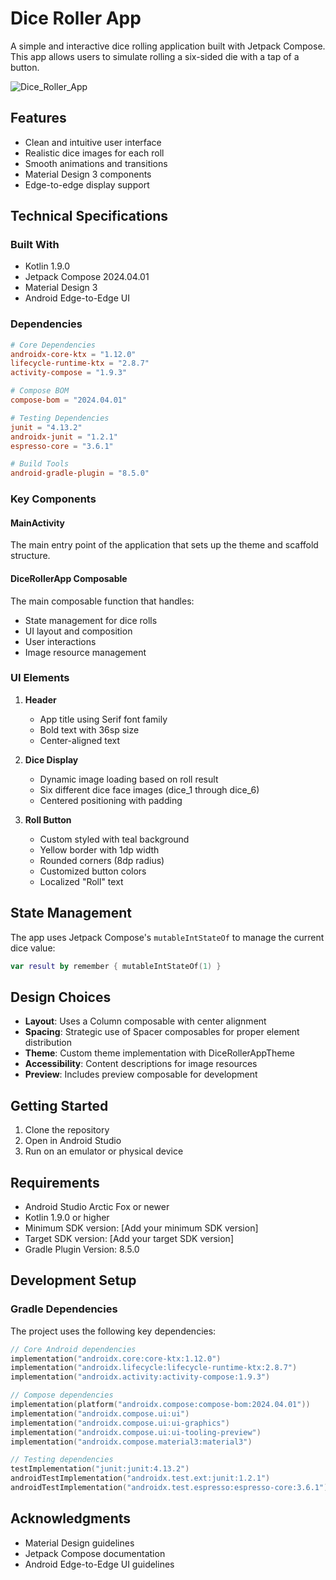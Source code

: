 # Dice Roller App

A simple and interactive dice rolling application built with Jetpack Compose. This app allows users to simulate rolling a six-sided die with a tap of a button.

![Dice_Roller_App](https://github.com/user-attachments/assets/c6680c54-f9fc-4d9e-8bbd-34572b8e8cb1)


## Features

- Clean and intuitive user interface
- Realistic dice images for each roll
- Smooth animations and transitions
- Material Design 3 components
- Edge-to-edge display support

## Technical Specifications

### Built With
- Kotlin 1.9.0
- Jetpack Compose 2024.04.01
- Material Design 3
- Android Edge-to-Edge UI

### Dependencies

```toml
# Core Dependencies
androidx-core-ktx = "1.12.0"
lifecycle-runtime-ktx = "2.8.7"
activity-compose = "1.9.3"

# Compose BOM
compose-bom = "2024.04.01"

# Testing Dependencies
junit = "4.13.2"
androidx-junit = "1.2.1"
espresso-core = "3.6.1"

# Build Tools
android-gradle-plugin = "8.5.0"
```

### Key Components

#### MainActivity
The main entry point of the application that sets up the theme and scaffold structure.

#### DiceRollerApp Composable
The main composable function that handles:
- State management for dice rolls
- UI layout and composition
- User interactions
- Image resource management

### UI Elements

1. **Header**
   - App title using Serif font family
   - Bold text with 36sp size
   - Center-aligned text

2. **Dice Display**
   - Dynamic image loading based on roll result
   - Six different dice face images (dice_1 through dice_6)
   - Centered positioning with padding

3. **Roll Button**
   - Custom styled with teal background
   - Yellow border with 1dp width
   - Rounded corners (8dp radius)
   - Customized button colors
   - Localized "Roll" text

## State Management

The app uses Jetpack Compose's `mutableIntStateOf` to manage the current dice value:
```kotlin
var result by remember { mutableIntStateOf(1) }
```

## Design Choices

- **Layout**: Uses a Column composable with center alignment
- **Spacing**: Strategic use of Spacer composables for proper element distribution
- **Theme**: Custom theme implementation with DiceRollerAppTheme
- **Accessibility**: Content descriptions for image resources
- **Preview**: Includes preview composable for development

## Getting Started

1. Clone the repository
2. Open in Android Studio
3. Run on an emulator or physical device

## Requirements

- Android Studio Arctic Fox or newer
- Kotlin 1.9.0 or higher
- Minimum SDK version: [Add your minimum SDK version]
- Target SDK version: [Add your target SDK version]
- Gradle Plugin Version: 8.5.0

## Development Setup

### Gradle Dependencies

The project uses the following key dependencies:

```kotlin
// Core Android dependencies
implementation("androidx.core:core-ktx:1.12.0")
implementation("androidx.lifecycle:lifecycle-runtime-ktx:2.8.7")
implementation("androidx.activity:activity-compose:1.9.3")

// Compose dependencies
implementation(platform("androidx.compose:compose-bom:2024.04.01"))
implementation("androidx.compose.ui:ui")
implementation("androidx.compose.ui:ui-graphics")
implementation("androidx.compose.ui:ui-tooling-preview")
implementation("androidx.compose.material3:material3")

// Testing dependencies
testImplementation("junit:junit:4.13.2")
androidTestImplementation("androidx.test.ext:junit:1.2.1")
androidTestImplementation("androidx.test.espresso:espresso-core:3.6.1")
```


## Acknowledgments

- Material Design guidelines
- Jetpack Compose documentation
- Android Edge-to-Edge UI guidelines

